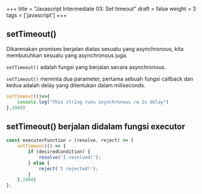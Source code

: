 +++
title = "Javascript Intermediate 03: Set timeout"
draft = false
weight = 3
tags = ['javascript']
+++

## setTimeout()

Dikarenakan promises berjalan diatas sesuatu yang asynchronous, kita membutuhkan sesuatu yang asynchronous juga.

`setTimeout()` adalah fungsi yang berjalan secara asynchronous.

`setTimeout()` meminta dua parameter, pertama sebuah fungsi callback dan kedua adalah delay yang ditentukan dalam miliseconds.

```js
setTimeout(()=>{
    console.log("This string runs asynchronous /w 2s delay")
},2000)
```

## setTimeout() berjalan didalam fungsi executor

```js
const executorFunction = (resolve, reject) => {
    setTimeout(() => {
        if (desiredCondition) {
            resolve('I resolved!');
        } else {
            reject('I rejected!'); 
        }
    },2000)
};
```
